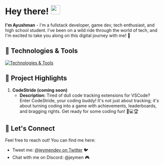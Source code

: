 # Hey there! <img src="https://raw.githubusercontent.com/MartinHeinz/MartinHeinz/master/wave.gif" width="30px">

**I'm Ayushman** - I'm a fullstack developer, game dev, tech enthusiast, and high school student. I've been on a wild ride through the world of tech, and I'm excited to take you along on this digital journey with me! 🚀

## 🔧 Technologies & Tools

[![Technologies & Tools](https://skillicons.dev/icons?i=html,css,sass,js,nodejs,react,jquery,py,java,kotlin,c,cpp,arduino,ps,blender,codepen,firebase,replit,vscode&theme=dark)](https://skillicons.dev)

## 🌟 Project Highlights

1. **CodeStride (coming soon)**
   - **Description:** Tired of dull code tracking extensions for VSCode? Enter CodeStride, your coding buddy! It's not just about tracking; it's about turning coding into a game with achievements, leaderboards, and bragging rights. Get ready for some coding fun! 🚀💻🏆

## 📨 Let's Connect

Feel free to reach out! You can find me here:

- Tweet me: [@jeymendev on Twitter](https://twitter.com/jeymendev) 🐦
- Chat with me on Discord: @jeymen 🎮
